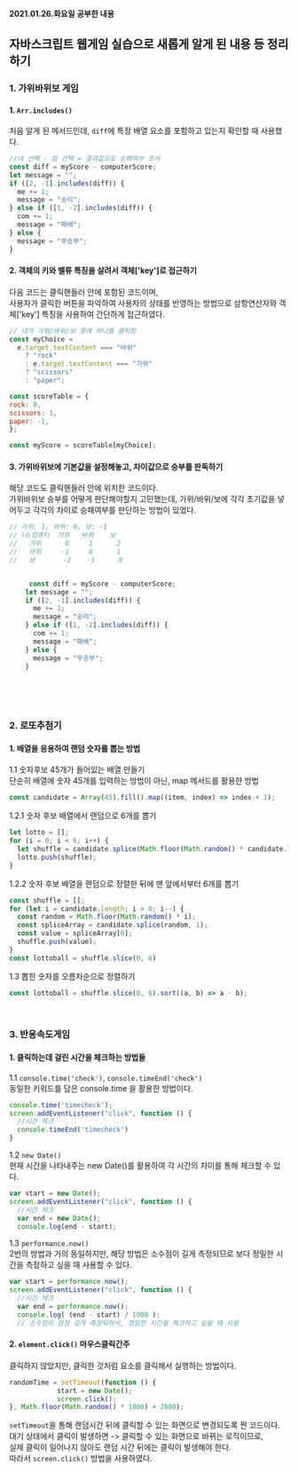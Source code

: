 #### 2021.01.26.화요일 공부한 내용
## 자바스크립트 웹게임 실습으로 새롭게 알게 된 내용 등 정리하기

### 1. 가위바위보 게임
#### 1. `Arr.includes()`  
처음 알게 된 메서드인데, `diff`에 특정 배열 요소를 포함하고 있는지 확인할 때 사용했다.
```javascript
//내 선택 - 컴 선택 = 결과값으로 승패여부 조사
const diff = myScore - computerScore;
let message = "";
if ([2, -1].includes(diff)) {
  me += 1;
  message = "승리";
} else if ([1, -2].includes(diff)) {
  com += 1;
  message = "패배";
} else {
  message = "무승부";
}
```

#### 2. 객체의 키와 밸류 특징을 살려서 객체['key']로 접근하기  
다음 코드는 클릭핸들러 안에 포함된 코드이며,  
사용자가 클릭한 버튼을 파악하여 사용자의 상태를 반영하는 방법으로 삼항연산자와 객체['key'] 특징을 사용하여 간단하게 접근하였다.
```javascript
// 내가 가위/바위/보 중에 하나를 클릭함
const myChoice =
  e.target.textContent === "바위"
    ? "rock"
    : e.target.textContent === "가위"
    ? "scissors"
    : "paper";

const scoreTable = {
rock: 0,
scissors: 1,
paper: -1,
};

const myScore = scoreTable[myChoice];
```
#### 3. 가위바위보에 기본값을 설정해놓고, 차이값으로 승부를 판독하기  
해당 코드도 클릭핸들러 안에 위치한 코드이다.  
가위바위보 승부를 어떻게 판단해야할지 고민했는데, 가위/바위/보에 각각 초기값을 넣어두고 각각의 차이로 승패여부를 판단하는 방법이 있었다.  
```javascript
// 가위: 1, 바위: 0, 보: -1
// 나\컴퓨터  가위   바위    보
//   가위      0     1      2
//   바위     -1     0      1
//   보       -2    -1      0


     const diff = myScore - computerScore;
    let message = "";
    if ([2, -1].includes(diff)) {
      me += 1;
      message = "승리";
    } else if ([1, -2].includes(diff)) {
      com += 1;
      message = "패배";
    } else {
      message = "무승부";
    }
    
```  
&nbsp;  
&nbsp;   
### 2. 로또추첨기
#### 1. 배열을 응용하여 랜덤 숫자를 뽑는 방법
1.1 숫자후보 45개가 들어있는 배열 만들기  
단순히 배열에 숫자 45개를 입력하는 방법이 아닌, map 메서드를 활용한 방법
```javascript
const candidate = Array(45).fill().map((item, index) => index + 1);
```
1.2.1 숫자 후보 배열에서 랜덤으로 6개를 뽑기
```javascript
let lotto = [];
for (i = 0; i < 6; i++) {
  let shuffle = candidate.splice(Math.floor(Math.random() * candidate.length), 1)[0];
  lotto.push(shuffle);
}
```
1.2.2 숫자 후보 배열을 랜덤으로 정렬한 뒤에 맨 앞에서부터 6개를 뽑기
```javascript
const shuffle = [];
for (let i = candidate.length; i > 0; i--) {
  const random = Math.floor(Math.random() * i);
  const spliceArray = candidate.splice(random, 1);
  const value = spliceArray[0];
  shuffle.push(value);
}
const lottoball = shuffle.slice(0, 6)
```
1.3 뽑힌 숫자를 오름차순으로 정렬하기
```javascript
const lottoball = shuffle.slice(0, 6).sort((a, b) => a - b);
```  
&nbsp;
&nbsp;
### 3. 반응속도게임
#### 1. 클릭하는데 걸린 시간을 체크하는 방법들
1.1 `console.time('check')`, `console.timeEnd('check')`  
동일한 키워드를 담은 console.time 을 활용한 방법이다.
```javascript
console.time('timecheck');
screen.addEventListener("click", function () {
  //시간 체크
  console.timeEnd('timecheck')
}
```
1.2 `new Date()`  
현재 시간을 나타내주는 new Date()를 활용하여 각 시간의 차이를 통해 체크할 수 있다.
```javascript
var start = new Date();
screen.addEventListener("click", function () {
  //시간 체크
  var end = new Date();
  console.log(end - start);
```
1.3 `performance.now()`  
2번의 방법과 거의 동일하지만, 해당 방법은 소수점이 길게 측정되므로 보다 정밀한 시간을 측정하고 싶을 때 사용할 수 있다.
```javascript
var start = performance.now();
screen.addEventListener("click", function () {
  //시간 체크
  var end = performance.now();
  console.log( (end - start) / 1000 );
  // 소수점이 엄청 길게 측정되어서, 정밀한 시간을 체크하고 싶을 때 사용
```
#### 2. `element.click()` 마우스클릭간주  
클릭하지 않았지만, 클릭한 것처럼 요소를 클릭해서 실행하는 방법이다.
```javascript
randomTime = setTimeout(function () {
            start = new Date();
            screen.click();
}, Math.floor(Math.random() * 1000) + 2000);
```
`setTimeout`을 통해 랜덤시간 뒤에 클릭할 수 있는 화면으로 변경되도록 짠 코드이다.  
대기 상태에서 클릭이 발생하면 -> 클릭할 수 있는 화면으로 바뀌는 로직이므로,   
실제 클릭이 일어나지 않아도 랜덤 시간 뒤에는 클릭이 발생해야 한다.  
따라서 `screen.click()` 방법을 사용하였다.
